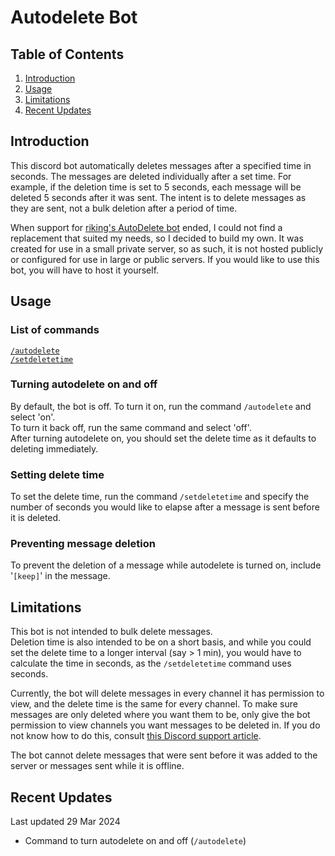 # Autodelete Bot

## Table of Contents
1. [Introduction](#introduction)
2. [Usage](#usage)
3. [Limitations](#limitations)
4. [Recent Updates](#recent-updates)

## Introduction
This discord bot automatically deletes messages after a specified time in seconds. The messages are deleted individually after a set time. For example, if the deletion time is set to 5 seconds, each message will be deleted 5 seconds after it was sent. The intent is to delete messages as they are sent, not a bulk deletion after a period of time.

When support for [riking's AutoDelete bot](https://github.com/riking/AutoDelete) ended, I could not find a replacement that suited my needs, so I decided to build my own. It was created for use in a small private server, so as such, it is not hosted publicly or configured for use in large or public servers. If you would like to use this bot, you will have to host it yourself.<br>

## Usage
### List of commands
[`/autodelete`](#turning-autodelete-on-and-off) <br>
[`/setdeletetime`](#setting-delete-time)

### Turning autodelete on and off
By default, the bot is off. To turn it on, run the command `/autodelete` and select 'on'.<br>
To turn it back off, run the same command and select 'off'.<br>
After turning autodelete on, you should set the delete time as it defaults to deleting immediately.

### Setting delete time
To set the delete time, run the command `/setdeletetime` and specify the number of seconds you would like to elapse after a message is sent before it is deleted.

### Preventing message deletion
To prevent the deletion of a message while autodelete is turned on, include '`[keep]`' in the message.


## Limitations
This bot is not intended to bulk delete messages.<br>
Deletion time is also intended to be on a short basis, and while you could set the delete time to a longer interval (say > 1 min), you would have to calculate the time in seconds, as the `/setdeletetime` command uses seconds.

Currently, the bot will delete messages in every channel it has permission to view, and the delete time is the same for every channel. To make sure messages are only deleted where you want them to be, only give the bot permission to view channels you want messages to be deleted in. If you do not know how to do this, consult [this Discord support article](https://support.discord.com/hc/en-us/articles/206029707-Setting-Up-Permissions-FAQ).

The bot cannot delete messages that were sent before it was added to the server or messages sent while it is offline.

## Recent Updates
Last updated 29 Mar 2024
- Command to turn autodelete on and off (`/autodelete`)

